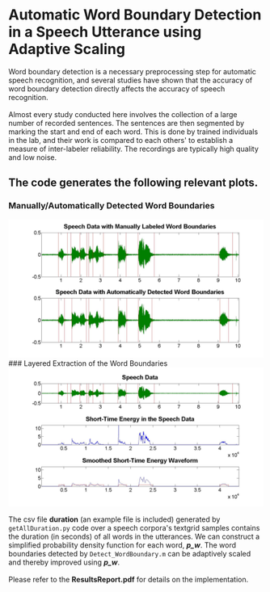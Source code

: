 # Automatic Word Boundary Detection in a Speech Utterance using Adaptive Scaling

Word boundary detection is a necessary preprocessing step for automatic speech recognition, and several studies have shown that the accuracy of word boundary detection directly affects the accuracy of speech recognition.<br><br>
Almost every study conducted here involves the collection of a large number of recorded sentences. The sentences are then segmented by marking the start and end of each word. This is done by trained individuals in the lab, and their work is compared to each others' to establish a measure of inter-labeler reliability. The recordings are typically high quality and low noise.
## The code generates the following relevant plots.
### Manually/Automatically Detected Word Boundaries
<img src="1.jpg" width="600">
### Layered Extraction of the Word Boundaries
<img src="2.jpg" width="600">

The csv file **duration** (an example file is included) generated by `getAllDuration.py` code over a speech corpora's textgrid samples contains the duration (in seconds) of all words in the utterances. We can construct a simplified probability density function for each word, ***p_w***. The word boundaries detected by `Detect_WordBoundary.m` can be adaptively scaled and thereby improved using ***p_w***.<br><br>
Please refer to the **ResultsReport.pdf** for details on the implementation.
